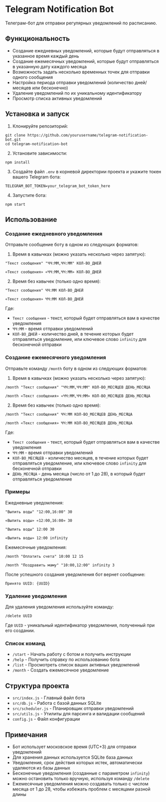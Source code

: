 # Telegram Notification Bot

Телеграм-бот для отправки регулярных уведомлений по расписанию.

## Функциональность

- Создание ежедневных уведомлений, которые будут отправляться в указанное время каждый день
- Создание ежемесячных уведомлений, которые будут отправляться в указанную дату каждого месяца
- Возможность задать несколько временных точек для отправки одного сообщения
- Настройка периода отправки уведомлений (количество дней/месяцев или бесконечно)
- Удаление уведомлений по их уникальному идентификатору
- Просмотр списка активных уведомлений

## Установка и запуск

1. Клонируйте репозиторий:

```
git clone https://github.com/yourusername/telegram-notification-bot.git
cd telegram-notification-bot
```

2. Установите зависимости:

```
npm install
```

3. Создайте файл `.env` в корневой директории проекта и укажите токен вашего Telegram бота:

```
TELEGRAM_BOT_TOKEN=your_telegram_bot_token_here
```

4. Запустите бота:

```
npm start
```

## Использование

### Создание ежедневного уведомления

Отправьте сообщение боту в одном из следующих форматов:

1. Время в кавычках (можно указать несколько через запятую):

```
"Текст сообщения" "ЧЧ:ММ,ЧЧ:ММ" КОЛ-ВО_ДНЕЙ
```

```
«Текст сообщения» «ЧЧ:ММ,ЧЧ:ММ» КОЛ-ВО_ДНЕЙ
```

2. Время без кавычек (только одно время):

```
"Текст сообщения" ЧЧ:ММ КОЛ-ВО_ДНЕЙ
```

```
«Текст сообщения» ЧЧ:ММ КОЛ-ВО_ДНЕЙ
```

Где:

- `Текст сообщения` - текст, который будет отправляться вам в качестве уведомления
- `ЧЧ:ММ` - время отправки уведомлений
- `КОЛ-ВО_ДНЕЙ` - количество дней, в течение которых будет отправляться уведомление, или ключевое слово `infinity` для бесконечной отправки

### Создание ежемесячного уведомления

Отправьте команду `/month` боту в одном из следующих форматов:

1. Время в кавычках (можно указать несколько через запятую):

```
/month "Текст сообщения" "ЧЧ:ММ,ЧЧ:ММ" КОЛ-ВО_МЕСЯЦЕВ ДЕНЬ_МЕСЯЦА
```

```
/month «Текст сообщения» «ЧЧ:ММ,ЧЧ:ММ» КОЛ-ВО_МЕСЯЦЕВ ДЕНЬ_МЕСЯЦА
```

2. Время без кавычек (только одно время):

```
/month "Текст сообщения" ЧЧ:ММ КОЛ-ВО_МЕСЯЦЕВ ДЕНЬ_МЕСЯЦА
```

```
/month «Текст сообщения» ЧЧ:ММ КОЛ-ВО_МЕСЯЦЕВ ДЕНЬ_МЕСЯЦА
```

Где:

- `Текст сообщения` - текст, который будет отправляться вам в качестве уведомления
- `ЧЧ:ММ` - время отправки уведомлений
- `КОЛ-ВО_МЕСЯЦЕВ` - количество месяцев, в течение которых будет отправляться уведомление, или ключевое слово `infinity` для бесконечной отправки
- `ДЕНЬ_МЕСЯЦА` - день месяца (число от 1 до 28), в который будет отправляться уведомление

### Примеры

Ежедневные уведомления:

```
"Выпить воды" "12:00,16:00" 30
```

```
«Выпить воды» «12:00,16:00» 30
```

```
"Выпить воды" 12:00 30
```

```
«Выпить воды» 12:00 infinity
```

Ежемесячные уведомления:

```
/month "Оплатить счета" 10:00 12 15
```

```
/month "Поздравить маму" "10:00,12:00" infinity 3
```

После успешного создания уведомления бот вернет сообщение:

```
Принято UUID: {UUID}
```

### Удаление уведомления

Для удаления уведомления используйте команду:

```
/delete UUID
```

Где `UUID` - уникальный идентификатор уведомления, полученный при его создании.

### Список команд

- `/start` - Начать работу с ботом и получить инструкции
- `/help` - Получить справку по использованию бота
- `/list` - Просмотреть список ваших активных уведомлений
- `/month` - Создать ежемесячное уведомление

## Структура проекта

- `src/index.js` - Главный файл бота
- `src/db.js` - Работа с базой данных SQLite
- `src/scheduler.js` - Планировщик отправки уведомлений
- `src/utils.js` - Утилиты для парсинга и валидации сообщений
- `config.js` - Файл конфигурации

## Примечания

- Бот использует московское время (UTC+3) для отправки уведомлений
- Для хранения данных используется SQLite база данных
- Уведомления, срок действия которых истек, автоматически удаляются из базы данных
- Бесконечные уведомления (созданные с параметром `infinity`) можно остановить только вручную, используя команду `/delete`
- Ежемесячные уведомления можно создавать только с числом месяца от 1 до 28, чтобы избежать проблем с месяцами разной длины
